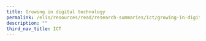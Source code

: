 ```yaml
---
title: Growing in digital technology
permalink: /elis/resources/read/research-summaries/ict/growing-in-digital-technology/
description: ""
third_nav_title: ICT
---
```

